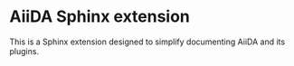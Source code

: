 # AiiDA Sphinx extension

This is a Sphinx extension designed to simplify documenting AiiDA and its plugins.
